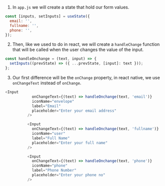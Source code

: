 1. In `app.js` we will create a state that hold our form values.

```js
const [inputs, setInputs] = useState({
  email: '',
  fullname: '',
  phone: '',
});
```

2. Then, like we used to do in react, we will create a `handleChange` function that will be called when the user changes the value of the input.

```js
const handleOnchange = (text, input) => {
  setInputs((prevState) => ({ ...prevState, [input]: text }));
};
```

3. Our first difference will be the `onChange` property, in react native, we use `onChangeText` instead of `onChange`.

```js
<Input
            onChangeText={(text) => handleOnchange(text, 'email')}
            iconName="envelope"
            label="Email"
            placeholder="Enter your email address"
          />

          <Input
            onChangeText={(text) => handleOnchange(text, 'fullname')}
            iconName="user"
            label="Full Name"
            placeholder="Enter your full name"
          />

          <Input
            onChangeText={(text) => handleOnchange(text, 'phone')}
            iconName="phone"
            label="Phone Number"
            placeholder="Enter your phone no"
          />
```
